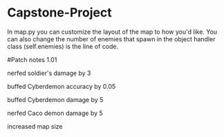 # Capstone-Project
In map.py you can customize the layout of the map to how you'd like. 
You can also change the number of enemies that spawn in the object handler class (self.enemies) is the line of code.

#Patch notes 1.01

nerfed soldier's damage by 3

buffed Cyberdemon accuracy by 0.05

buffed Cyberdemon damage by 5

nerfed Caco demon damage by 5

increased map size

